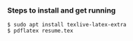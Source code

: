### Steps to install and get running

```
$ sudo apt install texlive-latex-extra
$ pdflatex resume.tex
```
